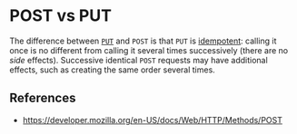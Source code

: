 # POST vs PUT

The difference between [`PUT`](https://developer.mozilla.org/en-US/docs/Web/HTTP/Methods/PUT) and `POST` is that `PUT` is [idempotent](https://developer.mozilla.org/en-US/docs/Glossary/Idempotent): calling it once is no different from calling it several times successively (there are no _side_ effects). Successive identical `POST` requests may have additional effects, such as creating the same order several times.

## References

- https://developer.mozilla.org/en-US/docs/Web/HTTP/Methods/POST

